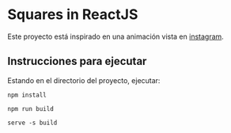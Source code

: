 # Squares in ReactJS

Este proyecto está inspirado en una animación vista en [instagram](https://www.instagram.com/reel/CzXgpEwuRdb/?igshid=NGEwZGU0MjU5Mw%3D%3D).

## Instrucciones para ejecutar

Estando en el directorio del proyecto, ejecutar:

 `npm install`

 `npm run build`

 `serve -s build`
